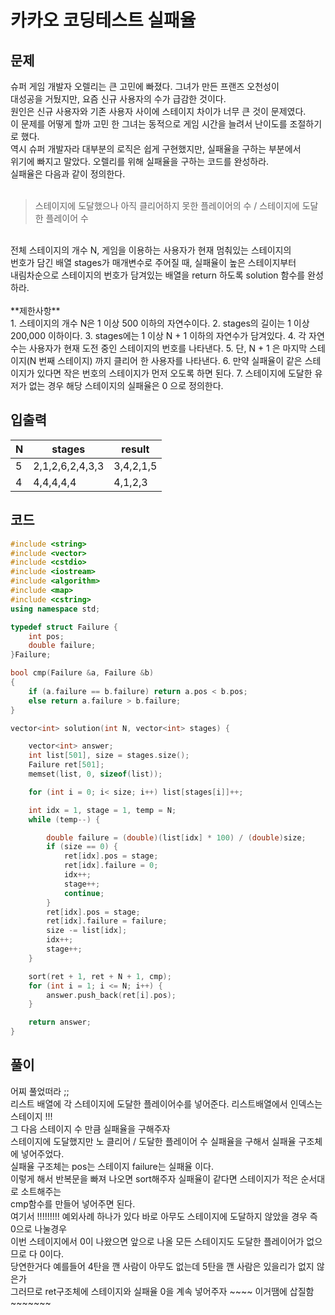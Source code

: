 # 카카오 코딩테스트 실패율

## 문제
슈퍼 게임 개발자 오렐리는 큰 고민에 빠졌다. 그녀가 만든 프랜즈 오천성이</br>
대성공을 거뒀지만, 요즘 신규 사용자의 수가 급감한 것이다. </br>
원인은 신규 사용자와 기존 사용자 사이에 스테이지 차이가 너무 큰 것이 문제였다.</br>
이 문제를 어떻게 할까 고민 한 그녀는 동적으로 게임 시간을 늘려서 난이도를 조절하기로 했다. </br>
역시 슈퍼 개발자라 대부분의 로직은 쉽게 구현했지만, 실패율을 구하는 부분에서</br>
위기에 빠지고 말았다. 오렐리를 위해 실패율을 구하는 코드를 완성하라.</br>
실패율은 다음과 같이 정의한다.</br>
</br>
> 스테이지에 도달했으나 아직 클리어하지 못한 플레이어의 수 / 스테이지에 도달한 플레이어 수
</br>
전체 스테이지의 개수 N, 게임을 이용하는 사용자가 현재 멈춰있는 스테이지의 </br>
번호가 담긴 배열 stages가 매개변수로 주어질 때, 실패율이 높은 스테이지부터 </br>
내림차순으로 스테이지의 번호가 담겨있는 배열을 return 하도록 solution 함수를 완성하라.</br>
</br>
**제한사항**</br>
1. 스테이지의 개수 N은 1 이상 500 이하의 자연수이다.
2. stages의 길이는 1 이상 200,000 이하이다.
3. stages에는 1 이상 N + 1 이하의 자연수가 담겨있다.
4. 각 자연수는 사용자가 현재 도전 중인 스테이지의 번호를 나타낸다.
5. 단, N + 1 은 마지막 스테이지(N 번째 스테이지) 까지 클리어 한 사용자를 나타낸다.
6. 만약 실패율이 같은 스테이지가 있다면 작은 번호의 스테이지가 먼저 오도록 하면 된다.
7. 스테이지에 도달한 유저가 없는 경우 해당 스테이지의 실패율은 0 으로 정의한다.

## 입출력

| N | stages | result |
|---|---|---|
| 5 | 2,1,2,6,2,4,3,3 | 3,4,2,1,5 |
| 4 | 4,4,4,4,4 | 4,1,2,3 |

## 코드
```c++
#include <string>
#include <vector>
#include <cstdio>
#include <iostream>
#include <algorithm>
#include <map>
#include <cstring>
using namespace std;

typedef struct Failure {
	int pos;
	double failure;
}Failure;

bool cmp(Failure &a, Failure &b)
{
	if (a.failure == b.failure) return a.pos < b.pos;
	else return a.failure > b.failure;
}

vector<int> solution(int N, vector<int> stages) {

	vector<int> answer;
	int list[501], size = stages.size();
	Failure ret[501];
	memset(list, 0, sizeof(list));

	for (int i = 0; i< size; i++) list[stages[i]]++;

	int idx = 1, stage = 1, temp = N;
	while (temp--) {

		double failure = (double)(list[idx] * 100) / (double)size;
		if (size == 0) {
			ret[idx].pos = stage;
			ret[idx].failure = 0;
			idx++;
			stage++;
			continue;
		}
		ret[idx].pos = stage;
		ret[idx].failure = failure;
		size -= list[idx];
		idx++;
		stage++;
	}

	sort(ret + 1, ret + N + 1, cmp);
	for (int i = 1; i <= N; i++) {
		answer.push_back(ret[i].pos);
	}

	return answer;
}
```

## 풀이
어찌 풀었떠라 ;; </br>
리스트 배열에 각 스테이지에 도달한 플레이어수를 넣어준다. 리스트배열에서 인덱스는 스테이지 !!!</br>
그 다음 스테이지 수 만큼 실패율을 구해주자 </br>
스테이지에 도달했지만 노 클리어 / 도달한 플레이어 수 실패율을 구해서 실패율 구조체에 넣어주었다.</br>
실패율 구조체는 pos는 스테이지 failure는 실패율 이다. </br>
이렇게 해서 반복문을 빠져 나오면 sort해주자 실패율이 같다면 스테이지가 적은 순서대로 소트해주는</br>
cmp함수를 만들어 넣어주면 된다. </br>
여기서 !!!!!!!!! 예외사례 하나가 있다 바로 아무도 스테이지에 도달하지 않았을 경우 즉 0으로 나눌경우</br>
이번 스테이지에서 0이 나왔으면 앞으로 나올 모든 스테이지도 도달한 플레이어가 없으므로 다 0이다.</br>
당연한거다 예를들어 4탄을 깬 사람이 아무도 없는데 5탄을 깬 사람은 있을리가 없지 않은가 </br>
그러므로 ret구조체에 스테이지와 실패율 0을 계속 넣어주자 ~~~~ 이거땜에 삽질함 ~~~~~~~ 

